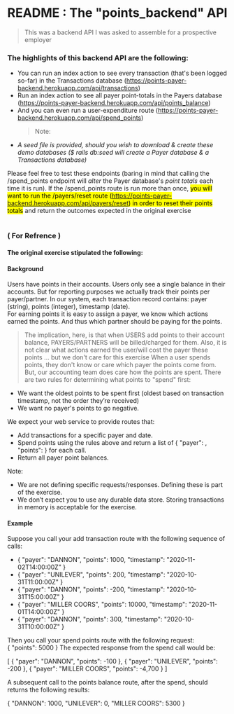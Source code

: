 # README : The "points_backend" API

> This was a backend API I was asked to assemble for a prospective employer

### The highlights of this backend API are the following:

- You can run an index action to see every transaction (that's been logged so-far) in the Transactions database (https://points-payer-backend.herokuapp.com/api/transactions)
- Run an index action to see all payer point-totals in the Payers database (https://points-payer-backend.herokuapp.com/api/points_balance)
- And you can even run a user-expenditure route (https://points-payer-backend.herokuapp.com/api/spend_points)
  > Note:
- _A seed file is provided, should you wish to download & create these demo databases ($ rails db:seed will create a Payer database & a Transactions database)_

Please feel free to test these endpoints (baring in mind that calling the /spend_points endpoint will _alter_ the Payer database's _point totals_ each time it is run). If the /spend_points route is run more than once, <mark>you will want to run the /payers/reset route (https://points-payer-backend.herokuapp.com/api/payers/reset) in order to reset their points totals</mark> and return the outcomes expected in the original exercise

#

### ( For Refrence )

#### The original exercise stipulated the following:

#### Background

Users have points in their accounts. Users only see a single balance in their accounts. But for reporting purposes we actually track their points per payer/partner. In our system, each transaction record contains: ​payer​ (string), ​points​ (integer), ​timestamp​ (date).  
For earning points it is easy to assign a payer, we know which actions earned the points. And thus which partner should be paying for the points.

> The implication, here, is that when USERS add points to their account balance, PAYERS/PARTNERS will be billed/charged for them.
> Also, it is not clear what actions earned the user/will cost the payer these points … but we don't care for this exercise
> When a user spends points, they don't know or care which payer the points come from. But, our accounting team does care how the points are spent. There are two rules for determining what points to "spend" first:

- We want the oldest points to be spent first (oldest based on transaction timestamp, not the order they’re received)
- We want no payer's points to go negative.

We expect your web service to provide routes that:

- Add transactions for a specific payer and date.
- Spend points using the rules above and return a list of ​{ "payer": <string>, "points": <integer> }​ for each call.
- Return all payer point balances.

Note:

- We are not defining specific requests/responses. Defining these is part of the exercise.
- We don’t expect you to use any durable data store. Storing transactions in memory is acceptable for the exercise.

#### Example

Suppose you call your add transaction route with the following sequence of calls:

- { "payer": "DANNON", "points": 1000, "timestamp": "2020-11-02T14:00:00Z" }
- { "payer": "UNILEVER", "points": 200, "timestamp": "2020-10-31T11:00:00Z" }
- { "payer": "DANNON", "points": -200, "timestamp": "2020-10-31T15:00:00Z" }
- { "payer": "MILLER COORS", "points": 10000, "timestamp": "2020-11-01T14:00:00Z" }
- { "payer": "DANNON", "points": 300, "timestamp": "2020-10-31T10:00:00Z" }

Then you call your spend points route with the following request:  
{ "points": 5000 }
The expected response from the spend call would be:

[
{ "payer": "DANNON", "points": -100 },
{ "payer": "UNILEVER", "points": -200 },
{ "payer": "MILLER COORS", "points": -4,700 }
]

A subsequent call to the points balance route, after the spend, should returns the following results:

{
"DANNON": 1000,
"UNILEVER": 0,
"MILLER COORS": 5300
}
